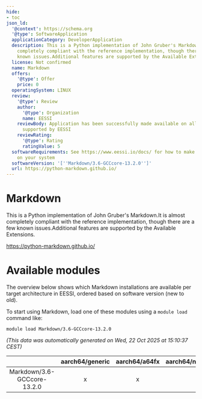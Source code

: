 ```yaml
---
hide:
- toc
json_ld:
  '@context': https://schema.org
  '@type': SoftwareApplication
  applicationCategory: DeveloperApplication
  description: This is a Python implementation of John Gruber's Markdown.It is almost
    completely compliant with the reference implementation, though there are a few
    known issues.Additional features are supported by the Available Extensions.
  license: Not confirmed
  name: Markdown
  offers:
    '@type': Offer
    price: 0
  operatingSystem: LINUX
  review:
    '@type': Review
    author:
      '@type': Organization
      name: EESSI
    reviewBody: Application has been successfully made available on all architectures
      supported by EESSI
    reviewRating:
      '@type': Rating
      ratingValue: 5
  softwareRequirements: See https://www.eessi.io/docs/ for how to make EESSI available
    on your system
  softwareVersion: '[''Markdown/3.6-GCCcore-13.2.0'']'
  url: https://python-markdown.github.io/
---
```


Markdown
========


This is a Python implementation of John Gruber's Markdown.It is almost completely compliant with the reference implementation, though there are a few known issues.Additional features are supported by the Available Extensions.

https://python-markdown.github.io/
# Available modules


The overview below shows which Markdown installations are available per target architecture in EESSI, ordered based on software version (new to old).

To start using Markdown, load one of these modules using a `module load` command like:

```shell
module load Markdown/3.6-GCCcore-13.2.0
```

*(This data was automatically generated on Wed, 22 Oct 2025 at 15:10:37 CEST)*

| |aarch64/generic|aarch64/a64fx|aarch64/neoverse_n1|aarch64/neoverse_v1|aarch64/nvidia/grace|x86_64/generic|x86_64/amd/zen2|x86_64/amd/zen3|x86_64/amd/zen4|x86_64/intel/cascadelake|x86_64/intel/haswell|x86_64/intel/icelake|x86_64/intel/sapphirerapids|x86_64/intel/skylake_avx512|
| :---: | :---: | :---: | :---: | :---: | :---: | :---: | :---: | :---: | :---: | :---: | :---: | :---: | :---: | :---: |
|Markdown/3.6-GCCcore-13.2.0|x|x|x|x|x|x|x|x|x|x|x|x|x|x|
